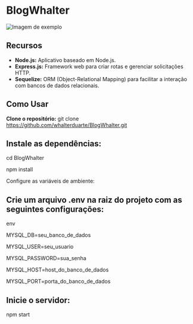 # BlogWhalter

![Imagem de exemplo](https://whalter.com.br/projetoblog.png)

## Recursos

- **Node.js:** Aplicativo baseado em Node.js.
- **Express.js:** Framework web para criar rotas e gerenciar solicitações HTTP.
- **Sequelize:** ORM (Object-Relational Mapping) para facilitar a interação com bancos de dados relacionais.

## Como Usar
 
**Clone o repositório:**
git clone https://github.com/whalterduarte/BlogWhalter.git
## Instale as dependências:
cd BlogWhalter

npm install

Configure as variáveis de ambiente:

## Crie um arquivo .env na raiz do projeto com as seguintes configurações:
env

MYSQL_DB=seu_banco_de_dados

MYSQL_USER=seu_usuario

MYSQL_PASSWORD=sua_senha

MYSQL_HOST=host_do_banco_de_dados

MYSQL_PORT=porta_do_banco_de_dados

## Inicie o servidor:
npm start
